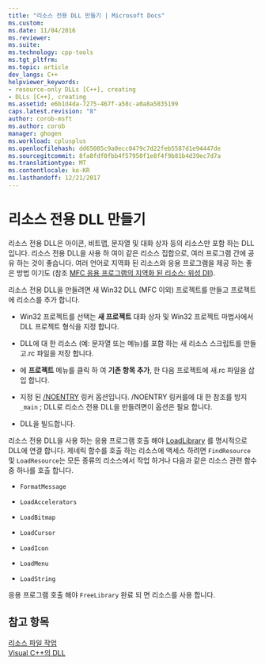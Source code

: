 ```yaml
---
title: "리소스 전용 DLL 만들기 | Microsoft Docs"
ms.custom: 
ms.date: 11/04/2016
ms.reviewer: 
ms.suite: 
ms.technology: cpp-tools
ms.tgt_pltfrm: 
ms.topic: article
dev_langs: C++
helpviewer_keywords:
- resource-only DLLs [C++], creating
- DLLs [C++], creating
ms.assetid: e6b1d4da-7275-467f-a58c-a0a8a5835199
caps.latest.revision: "8"
author: corob-msft
ms.author: corob
manager: ghogen
ms.workload: cplusplus
ms.openlocfilehash: dd65085c9a0ecc0479c7d22feb5587d1e94447de
ms.sourcegitcommit: 8fa8fdf0fbb4f57950f1e8f4f9b81b4d39ec7d7a
ms.translationtype: MT
ms.contentlocale: ko-KR
ms.lasthandoff: 12/21/2017
---
```

# <a name="creating-a-resource-only-dll"></a>리소스 전용 DLL 만들기  
  
리소스 전용 DLL은 아이콘, 비트맵, 문자열 및 대화 상자 등의 리소스만 포함 하는 DLL입니다. 리소스 전용 DLL을 사용 하 여이 같은 리소스 집합으로, 여러 프로그램 간에 공유 하는 것이 좋습니다. 여러 언어로 지역화 된 리소스와 응용 프로그램을 제공 하는 좋은 방법 이기도 (참조 [MFC 응용 프로그램의 지역화 된 리소스: 위성 Dll](../build/localized-resources-in-mfc-applications-satellite-dlls.md)).  
  
리소스 전용 DLL을 만들려면 새 Win32 DLL (MFC 이외) 프로젝트를 만들고 프로젝트에 리소스를 추가 합니다.  
  
-   Win32 프로젝트를 선택는 **새 프로젝트** 대화 상자 및 Win32 프로젝트 마법사에서 DLL 프로젝트 형식을 지정 합니다.  
  
-   DLL에 대 한 리소스 (예: 문자열 또는 메뉴)를 포함 하는 새 리소스 스크립트를 만들고.rc 파일을 저장 합니다.  
  
-   에 **프로젝트** 메뉴를 클릭 하 여 **기존 항목 추가**, 한 다음 프로젝트에 새.rc 파일을 삽입 합니다.  
  
-   지정 된 [/NOENTRY](../build/reference/noentry-no-entry-point.md) 링커 옵션입니다. /NOENTRY 링커를에 대 한 참조를 방지 `_main` ; DLL로 리소스 전용 DLL을 만들려면이 옵션은 필요 합니다.  
  
-   DLL을 빌드합니다.  
  
리소스 전용 DLL을 사용 하는 응용 프로그램 호출 해야 [LoadLibrary](../build/loadlibrary-and-afxloadlibrary.md) 를 명시적으로 DLL에 연결 합니다. 제네릭 함수를 호출 하는 리소스에 액세스 하려면 `FindResource` 및 `LoadResource`는 모든 종류의 리소스에서 작업 하거나 다음과 같은 리소스 관련 함수 중 하나를 호출 합니다.  
  
-   `FormatMessage`  
  
-   `LoadAccelerators`  
  
-   `LoadBitmap`  
  
-   `LoadCursor`  
  
-   `LoadIcon`  
  
-   `LoadMenu`  
  
-   `LoadString`  
  
응용 프로그램 호출 해야 `FreeLibrary` 완료 되 면 리소스를 사용 합니다.  
  
## <a name="see-also"></a>참고 항목  
  
[리소스 파일 작업](../windows/working-with-resource-files.md)  
[Visual C++의 DLL](../build/dlls-in-visual-cpp.md)